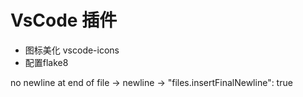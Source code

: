 # VsCode 插件
+ 图标美化 vscode-icons
+ 配置flake8

no newline at end of file -> newline -> "files.insertFinalNewline": true
